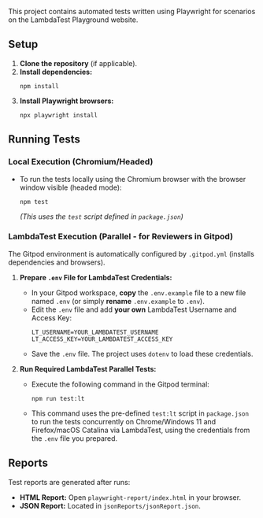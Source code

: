 This project contains automated tests written using Playwright for scenarios on the LambdaTest Playground website.

## Setup

1.  **Clone the repository** (if applicable).
2.  **Install dependencies:**
    ```
    npm install
    ```
3.  **Install Playwright browsers:**
    ```
    npx playwright install
    ```

## Running Tests

### Local Execution (Chromium/Headed)

*   To run the tests locally using the Chromium browser with the browser window visible (headed mode):
    ```
    npm test 
    ```
    *(This uses the `test` script defined in `package.json`)*

### LambdaTest Execution (Parallel - for Reviewers in Gitpod)

The Gitpod environment is automatically configured by `.gitpod.yml` (installs dependencies and browsers).

1.  **Prepare `.env` File for LambdaTest Credentials:**
    *   In your Gitpod workspace, **copy** the `.env.example` file to a new file named `.env` (or simply **rename** `.env.example` to `.env`).
    *   Edit the `.env` file and add **your own** LambdaTest Username and Access Key:
        ```
        LT_USERNAME=YOUR_LAMBDATEST_USERNAME
        LT_ACCESS_KEY=YOUR_LAMBDATEST_ACCESS_KEY
        ```
    *   Save the `.env` file. The project uses `dotenv` to load these credentials.

2.  **Run Required LambdaTest Parallel Tests:**
    *   Execute the following command in the Gitpod terminal:
        ```
        npm run test:lt
        ```
    *   This command uses the pre-defined `test:lt` script in `package.json` to run the tests concurrently on Chrome/Windows 11 and Firefox/macOS Catalina via LambdaTest, using the credentials from the `.env` file you prepared.

## Reports

Test reports are generated after runs:

*   **HTML Report:** Open `playwright-report/index.html` in your browser.
*   **JSON Report:** Located in `jsonReports/jsonReport.json`.
